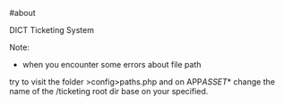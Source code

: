 #about

DICT Ticketing System

Note:

- when you encounter some errors about file path

try to visit the folder >config>paths.php and on APP*ASSET*\* change the name of the /ticketing root dir base on your specified.
